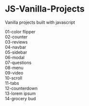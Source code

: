 # JS-Vanilla-Projects

<p>Vanilla projects built with javascript</p>

01-color flipper <br />
02-counter <br />
03-reviews <br />
04-navbar <br />
05-sidebar <br />
06-modal <br />
07-questions <br />
08-menu <br /> 
09-video <br /> 
10-scroll <br />
11-tabs <br />
12-counterdown <br />
13-lorem ipsum <br />
14-grocery bud <br />
